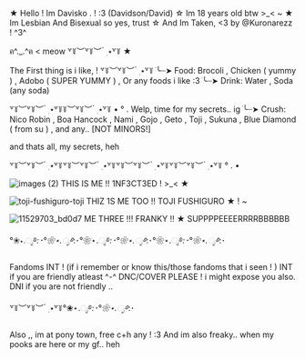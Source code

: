 ★ Hello ! Im Davisko . ! :3 (Davidson/David)
☆ Im 18 years old btw >_< ~
★ Im Lesbian And Bisexual so yes, trust
☆ And Im Taken, <3 by @Kuronarezz ! ^3^

ฅ^._.^ฅ < meow ꒷꒦︶꒷꒦︶ ๋ ࣭ ⭑꒷꒦ ★

The First thing is i like, !
꒷꒦︶꒷꒦︶ ๋ ࣭ ⭑꒷꒦
ׂ╰┈➤ Food: Brocoli , Chicken ( yummy ) , Adobo ( SUPER YUMMY ) , Or any foods i like :3
ׂ╰┈➤ Drink: Water , Soda (any soda)

꒷꒦︶꒷꒦︶ ๋ ࣭ ⭑꒷꒦꒦︶꒷꒦︶ ๋ ࣭ ⭑꒷꒦ • ° .
 Welp, time for my secrets.. ig
ׂ╰┈➤ Crush: Nico Robin , Boa Hancock , Nami , Gojo , Geto , Toji , Sukuna , Blue Diamond ( from su ) , and any.. [NOT MINORS!] 

and thats all, my secrets, heh

꒷꒦︶꒷꒦︶ ๋ ࣭ ⭑꒷꒦꒷꒦︶꒷꒦︶ ๋ ࣭ ⭑꒷꒦꒷꒦︶꒷꒦︶ ๋ ࣭ ⭑꒷꒦꒷꒦︶꒷꒦︶ ๋ ࣭ ⭑꒷꒦ ° . •

   ![images (2)](https://github.com/user-attachments/assets/7b34f652-a6d1-4153-8e3d-f5d8c5edcba8)  THIS IS ME !!
1NF3CT3ED ! >_< ★


  ![toji-fushiguro-toji](https://github.com/user-attachments/assets/9b97af65-4ef7-4dd8-8338-d26fea9c5e8d) THIZ 1S ME TOO !!
TOJI FUSHIGURO ★ ! ~


  ![11529703_bd0d7](https://github.com/user-attachments/assets/bc0ce026-384b-4931-a79e-4b49efec8995)  ME THREE !!!
    FRANKY !! ★ SUPPPPEEEERRRRBBBBBB
    
 °❀⋆.ೃ࿔*:･°❀⋆.ೃ࿔*:･°❀⋆.ೃ࿔*:･°❀⋆.ೃ࿔*:･°❀⋆.ೃ࿔*:･°❀⋆.ೃ࿔*:･

 Fandoms INT ! (if i remember or know this/those fandoms that i seen ! )
 INT if you are friendly atleast ^-^
 DNC/COVER PLEASE ! i might expose you also.
 DNI if you are not friendly ..

 ꒷꒦︶꒷꒦︶ ๋ ࣭ ⭑꒷꒦°❀⋆.ೃ࿔*:･°❀⋆.ೃ࿔*:･

 Also ,, im at pony town, free c+h any ! :3
 And im also freaky.. when my pooks are here or my gf.. heh
